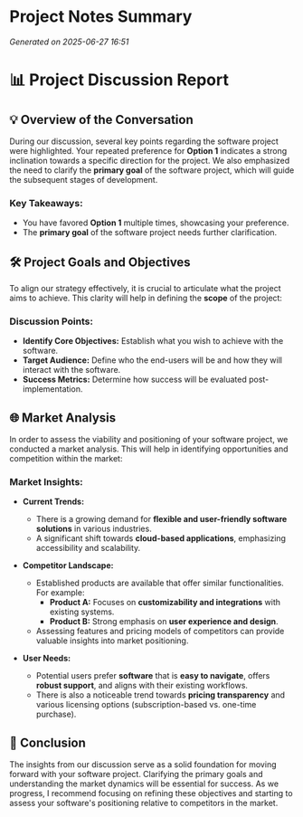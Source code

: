 # Project Notes Summary

*Generated on 2025-06-27 16:51*

# 📊 **Project Discussion Report**

## 💡 **Overview of the Conversation**
During our discussion, several key points regarding the software project were highlighted. Your repeated preference for **Option 1** indicates a strong inclination towards a specific direction for the project. We also emphasized the need to clarify the **primary goal** of the software project, which will guide the subsequent stages of development.

### Key Takeaways:
- You have favored **Option 1** multiple times, showcasing your preference.
- The **primary goal** of the software project needs further clarification.
  
## 🛠️ **Project Goals and Objectives**
To align our strategy effectively, it is crucial to articulate what the project aims to achieve. This clarity will help in defining the **scope** of the project:

### Discussion Points:
- **Identify Core Objectives:** Establish what you wish to achieve with the software.
- **Target Audience:** Define who the end-users will be and how they will interact with the software.
- **Success Metrics:** Determine how success will be evaluated post-implementation.

## 🌐 **Market Analysis**
In order to assess the viability and positioning of your software project, we conducted a market analysis. This will help in identifying opportunities and competition within the market:

### Market Insights:
- **Current Trends:** 
  - There is a growing demand for **flexible and user-friendly software solutions** in various industries.
  - A significant shift towards **cloud-based applications**, emphasizing accessibility and scalability.

- **Competitor Landscape:**
  - Established products are available that offer similar functionalities. For example:
    - **Product A:** Focuses on **customizability and integrations** with existing systems.
    - **Product B:** Strong emphasis on **user experience and design**.
  - Assessing features and pricing models of competitors can provide valuable insights into market positioning.

- **User Needs:**
  - Potential users prefer **software** that is **easy to navigate**, offers **robust support**, and aligns with their existing workflows.
  - There is also a noticeable trend towards **pricing transparency** and various licensing options (subscription-based vs. one-time purchase).

## 📝 **Conclusion**
The insights from our discussion serve as a solid foundation for moving forward with your software project. Clarifying the primary goals and understanding the market dynamics will be essential for success. As we progress, I recommend focusing on refining these objectives and starting to assess your software's positioning relative to competitors in the market.